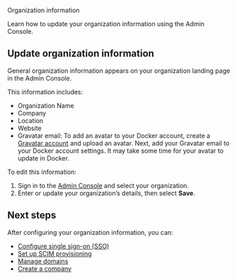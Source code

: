 Organization information


Learn how to update your organization information using the Admin Console.

## Update organization information

General organization information appears on your organization landing page in the Admin Console.

This information includes:

 - Organization Name
 - Company
 - Location
 - Website
 - Gravatar email: To add an avatar to your Docker account, create a [Gravatar account](https://gravatar.com/) and upload an avatar. Next, add your Gravatar email to your Docker account settings. It may take some time for your avatar to update in Docker.

To edit this information:

1. Sign in to the [Admin Console](https://app.docker.com/admin) and
select your organization.
1. Enter or update your organization’s details, then select **Save**.

## Next steps

After configuring your organization information, you can:

- [Configure single sign-on (SSO)](../../security/for-admins/single-sign-on/configure/)
- [Set up SCIM provisioning](../../security/for-admins/provisioning/scim.md)
- [Manage domains](../../security/for-admins/domain-management.md)
- [Create a company](new-company.md)
